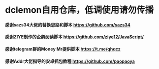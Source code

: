 # dclemon自用仓库，低调使用请勿传播

#### 感谢sazs34大佬的替换思路和脚本  https://github.com/sazs34  
#### 感谢ZIYE制作的企鹅阅读脚本  https://github.com/ziye12/JavaScript/  
#### 感谢telegram群的Money Mr提供脚本 https://t.me/qhqcz
#### 感谢Addr大佬指导的安卓抓包教程 https://github.com/paopaoya
